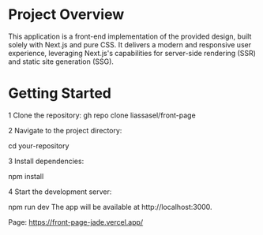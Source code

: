 # Project Overview
 This application is a front-end implementation of the provided design, built solely with Next.js and  pure CSS. It delivers a modern and responsive user experience, leveraging Next.js's capabilities for server-side rendering (SSR) and static site generation (SSG).

# Getting Started

 1 Clone the repository: gh repo clone liassasel/front-page

 2 Navigate to the project directory:

 cd your-repository

 3 Install dependencies:

 npm install

 4 Start the development server:

 npm run dev
 The app will be available at http://localhost:3000.

 Page: https://front-page-jade.vercel.app/
